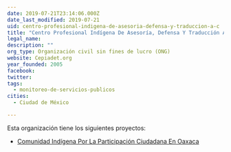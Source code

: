 ```yaml
---
date: 2019-07-21T23:14:06.000Z
date_last_modified: 2019-07-21
uid: centro-profesional-indigena-de-asesoria-defensa-y-traduccion-a-c
title: "Centro Profesional Indígena De Asesoría, Defensa Y Traducción A.C."
legal_name: 
description: ""
org_type: Organización civil sin fines de lucro (ONG)
website: Cepiadet.org
year_founded: 2005
facebook: 
twitter: 
tags:
  - monitoreo-de-servicios-publicos
cities: 
  - Ciudad de México

---
```


Esta organización tiene los siguientes proyectos:

- [Comunidad Indígena Por La Participación Ciudadana En Oaxaca](/proyectos/comunidad-indigena-por-la-participacion-ciudadana-en-oaxaca)
